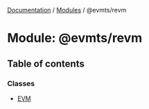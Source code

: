 [Documentation](../README.md) / [Modules](../modules.md) / @evmts/revm

# Module: @evmts/revm

## Table of contents

### Classes

- [EVM](../classes/evmts_revm.EVM.md)
